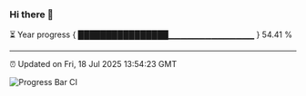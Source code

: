 ### Hi there 👋

⏳ Year progress { ████████████████▁▁▁▁▁▁▁▁▁▁▁▁▁▁ } 54.41 %

---

⏰ Updated on Fri, 18 Jul 2025 13:54:23 GMT

![Progress Bar CI](https://github.com/IshwaranRudhara/GIT-ACTION/workflows/Progress%20Bar%20CI/badge.svg)
